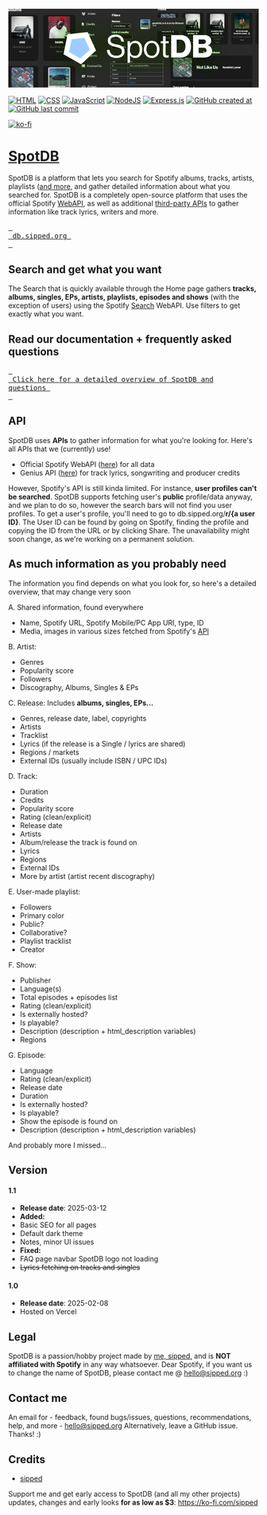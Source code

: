 ![db.sipped.org header](https://raw.githubusercontent.com/sippedaway/SpotDB/refs/heads/main/github/SpotDB.png)

[![HTML](https://img.shields.io/badge/HTML-%23E34F26.svg?logo=html5&logoColor=white)](#)
[![CSS](https://img.shields.io/badge/CSS-1572B6?logo=css3&logoColor=fff)](#)
[![JavaScript](https://img.shields.io/badge/JavaScript-F7DF1E?logo=javascript&logoColor=000)](#)
[![NodeJS](https://img.shields.io/badge/Node.js-6DA55F?logo=node.js&logoColor=white)](#)
[![Express.js](https://img.shields.io/badge/Express.js-%23404d59.svg?logo=express&logoColor=%2361DAFB)](#)
[![GitHub created at](https://img.shields.io/github/created-at/sippedaway/SpotDB)](#)
[![GitHub last commit](https://img.shields.io/github/last-commit/sippedaway/SpotDB)](#)


[![ko-fi](https://ko-fi.com/img/githubbutton_sm.svg)](https://ko-fi.com/K3K31AMKAQ)

# [SpotDB](https://db.sipped.org/)
SpotDB is a platform that lets you search for Spotify albums, tracks, artists, playlists ([and more](#As-much-information-as-you-probably-need), and gather detailed information about what you searched for. SpotDB is a completely open-source platform that uses the official Spotify [WebAPI](https://developer.spotify.com/documentation/web-api/), as well as additional [third-party APIs](#API) to gather information like track lyrics, writers and more.

[<kbd> <br> db.sipped.org <br> </kbd>](https://db.sipped.org)

## Search and get what you want
The Search that is quickly available through the Home page gathers <b>tracks, albums, singles, EPs, artists, playlists, episodes and shows</b> (with the exception of users) using the Spotify [Search](https://developer.spotify.com/documentation/web-api/reference/search) WebAPI. Use filters to get exactly what you want.

## Read our documentation + frequently asked questions
[<kbd> <br> Click here for a detailed overview of SpotDB and questions <br> </kbd>](https://db.sipped.org/faq)

## API
SpotDB uses **APIs** to gather information for what you're looking for. Here's all APIs that we (currently) use!
- Official Spotify WebAPI ([here](https://developer.spotify.com/documentation/web-api/)) for all data
- Genius API ([here](https://docs.genius.com)) for track lyrics, songwriting and producer credits

However, Spotify's API is still kinda limited. For instance, **user profiles can't be searched**. SpotDB supports fetching user's **public** profile/data anyway, and we plan to do so, however the search bars will not find you user profiles. To get a user's profile, you'll need to go to db.sipped.org/**r/{a user ID}**. The User ID can be found by going on Spotify, finding the profile and copying the ID from the URL or by clicking Share. The unavailability might soon change, as we're working on a permanent solution.

## As much information as you probably need
The information you find depends on what you look for, so here's a detailed overview, that may change very soon

A. Shared information, found everywhere
- Name, Spotify URL, Spotify Mobile/PC App URI, type, ID
- Media, images in various sizes fetched from Spotify's [API](#API)

B. Artist:
- Genres
- Popularity score
- Followers
- Discography, Albums, Singles & EPs

C. Release:
Includes **albums, singles, EPs...**
- Genres, release date, label, copyrights
- Artists
- Tracklist
- Lyrics (if the release is a Single / lyrics are shared)
- Regions / markets
- External IDs (usually include ISBN / UPC IDs)

D. Track:
- Duration
- Credits
- Popularity score
- Rating (clean/explicit)
- Release date
- Artists
- Album/release the track is found on
- Lyrics
- Regions
- External IDs
- More by artist (artist recent discography)

E. User-made playlist:
- Followers
- Primary color
- Public?
- Collaborative?
- Playlist tracklist
- Creator

F. Show:
- Publisher
- Language(s)
- Total episodes + episodes list
- Rating (clean/explicit)
- Is externally hosted?
- Is playable?
- Description (description + html_description variables)
- Regions

G. Episode:
- Language
- Rating (clean/explicit)
- Release date
- Duration
- Is externally hosted?
- Is playable?
- Show the episode is found on
- Description (description + html_description variables)

And probably more I missed...

## Version
#### 1.1
- **Release date**: 2025-03-12
- **Added:**
- Basic SEO for all pages
- Default dark theme
- Notes, minor UI issues
- **Fixed:**
- FAQ page navbar SpotDB logo not loading
- ~~Lyrics fetching on tracks and singles~~
#### 1.0
- **Release date**: 2025-02-08
- Hosted on Vercel

## Legal
SpotDB is a passion/hobby project made by [me, sipped,](https://github.com/sippedaway) and is **NOT affiliated with Spotify** in any way whatsoever.
Dear Spotify, if you want us to change the name of SpotDB, please contact me @ hello@sipped.org :)

## Contact me
An email for - feedback, found bugs/issues, questions, recommendations, help, and more - hello@sipped.org
Alternatively, leave a GitHub issue. Thanks! :)

## Credits
- [sipped](https://github.com/sippedaway)

Support me and get early access to SpotDB (and all my other projects) updates, changes and early looks __for as low as $3__: https://ko-fi.com/sipped
